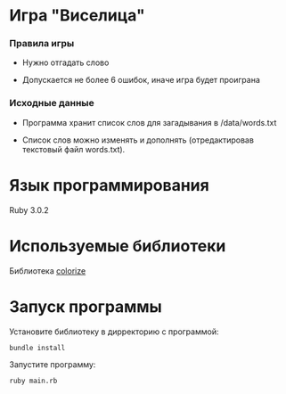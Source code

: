 # Игра "Виселица"

### Правила игры
* Нужно отгадать слово

* Допускается не более 6 ошибок, иначе игра будет проиграна

### Исходные данные

* Программа хранит список слов для загадывания в /data/words.txt

* Список слов можно изменять и дополнять (отредактировав текстовый файл words.txt).

# Язык программирования

Ruby 3.0.2

# Используемые библиотеки

Библиотека [colorize](https://github.com/fazibear/colorizel) 

# Запуск программы

Установите библиотеку в дирректорию с программой:
```
bundle install
```
Запустите программу:
```
ruby main.rb
```
